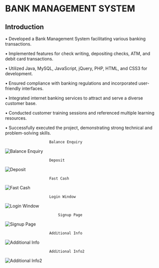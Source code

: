 # BANK MANAGEMENT SYSTEM

##  Introduction 

•	Developed a Bank Management System facilitating various banking transactions.

•	Implemented features for check writing, depositing checks, ATM, and debit card transactions.

•	Utilized Java, MySQL, JavaScript, jQuery, PHP, HTML, and CSS3 for development.

•	Ensured compliance with banking regulations and incorporated user-friendly interfaces.

•	Integrated internet banking services to attract and serve a diverse customer base.

•	Conducted customer training sessions and referenced multiple learning resources.

•	Successfully executed the project, demonstrating strong technical and problem-solving skills.



						Balance Enquiry
![Balance Enquiry](https://github.com/Shimul105/Bank-Management-System/assets/86472162/766954d2-1269-4c8e-85a7-8519c8f2f0d1)
					
						Deposit
![Deposit](https://github.com/Shimul105/Bank-Management-System/assets/86472162/cf8bcbe4-b30f-48ac-b7b8-f146b53c5893)
					
						Fast Cash
![Fast Cash](https://github.com/Shimul105/Bank-Management-System/assets/86472162/bd9332a2-fc87-49e2-9511-36269df6fac1)
					
						Login Window
![Login Window](https://github.com/Shimul105/Bank-Management-System/assets/86472162/3797ac9b-223f-44d0-9d06-a88d91410389)

     						Signup Page
![Signup Page](https://github.com/Shimul105/Bank-Management-System/assets/86472162/6f9011ee-42f2-4cb0-903b-44a8f0d60d5b)
					
						Additional Info
![Additional Info](https://github.com/Shimul105/Bank-Management-System/assets/86472162/49060a3e-7f21-4972-be18-0358a5c39b00)

						Additional Info2					
![Additional Info2](https://github.com/Shimul105/Bank-Management-System/assets/86472162/2c807f6c-91be-4c16-9289-08e3ff885c9f)
					


